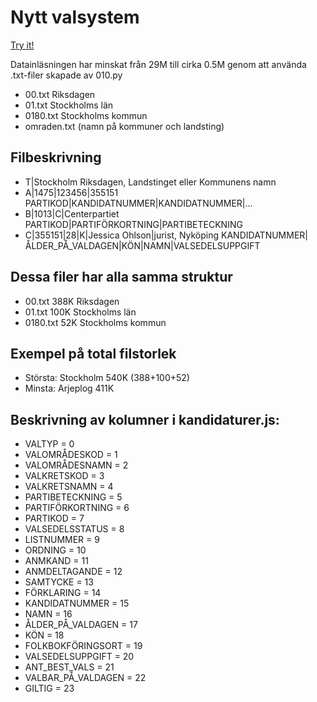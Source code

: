 # Nytt valsystem

[Try it!](https://christernilsson.github.io/Lab/2019/010B-Personval/index.html)

Datainläsningen har minskat från 29M till cirka 0.5M genom att använda .txt-filer skapade av 010.py
* 00.txt   Riksdagen
* 01.txt   Stockholms län
* 0180.txt Stockholms kommun
* omraden.txt (namn på kommuner och landsting)

## Filbeskrivning
* T|Stockholm                                    Riksdagen, Landstinget eller Kommunens namn
* A|1475|123456|355151                           PARTIKOD|KANDIDATNUMMER|KANDIDATNUMMER|...
* B|1013|C|Centerpartiet                         PARTIKOD|PARTIFÖRKORTNING|PARTIBETECKNING
* C|355151|28|K|Jessica Ohlson|jurist, Nyköping  KANDIDATNUMMER|ÅLDER_PÅ_VALDAGEN|KÖN|NAMN|VALSEDELSUPPGIFT

## Dessa filer har alla samma struktur
* 00.txt    388K Riksdagen
* 01.txt    100K Stockholms län
* 0180.txt   52K Stockholms kommun

## Exempel på total filstorlek
* Största:   Stockholm 540K (388+100+52)
* Minsta:   Arjeplog 411K 

## Beskrivning av kolumner i kandidaturer.js:

* VALTYP = 0
* VALOMRÅDESKOD = 1
* VALOMRÅDESNAMN = 2
* VALKRETSKOD = 3
* VALKRETSNAMN = 4
* PARTIBETECKNING = 5
* PARTIFÖRKORTNING = 6
* PARTIKOD = 7
* VALSEDELSSTATUS = 8
* LISTNUMMER = 9
* ORDNING = 10
* ANMKAND = 11
* ANMDELTAGANDE = 12
* SAMTYCKE = 13
* FÖRKLARING = 14
* KANDIDATNUMMER = 15
* NAMN = 16
* ÅLDER_PÅ_VALDAGEN = 17
* KÖN = 18
* FOLKBOKFÖRINGSORT = 19
* VALSEDELSUPPGIFT = 20
* ANT_BEST_VALS = 21
* VALBAR_PÅ_VALDAGEN = 22
* GILTIG = 23
